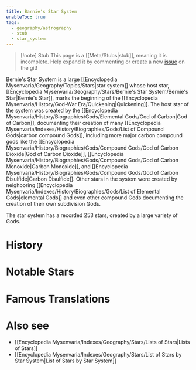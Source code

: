 ```yaml
---
title: Barnie's Star System
enableToc: true
tags:
  - geography/astrography
  - stub
  - star_system
---
```


> [!note] Stub
> This page is a [[Meta/Stubs|stub]], meaning it is incomplete. Help expand it by commenting or create a new [issue](https://github.com/RagtimeGal/quartz--encyclopedia-mysenvaria/issues/new/choose) on the git!


Bernie's Star System is a large [[Encyclopedia Mysenvaria/Geography/Topics/Stars|star system]] whose host star, [[Encyclopedia Mysenvaria/Geography/Stars/Bernie's Star System/Bernie's Star|Bernie's Star]], marks the beginning of the [[Encyclopedia Mysenvaria/History/God-War Era/Quickening|Quickening]]. The host star of the system was created by the [[Encyclopedia Mysenvaria/History/Biographies/Gods/Elemental Gods/God of Carbon|God of Carbon]], documenting their creation of many [[Encyclopedia Mysenvaria/Indexes/History/Biographies/Gods/List of Compound Gods|carbon compound Gods]], including more major carbon compound gods like the [[Encyclopedia Mysenvaria/History/Biographies/Gods/Compound Gods/God of Carbon Dioxide|God of Carbon Dioxide]], [[Encyclopedia Mysenvaria/History/Biographies/Gods/Compound Gods/God of Carbon Monoxide|Carbon Monoxide]], and [[Encyclopedia Mysenvaria/History/Biographies/Gods/Compound Gods/God of Carbon Disulfide|Carbon Disulfide]]. Other stars in the system were created by neighboring [[Encyclopedia Mysenvaria/Indexes/History/Biographies/Gods/List of Elemental Gods|elemental Gods]] and even other compound Gods documenting the creation of their own subdivision Gods.

The star system has a recorded 253 stars, created by a large variety of Gods. 
# History

# Notable Stars

# Famous Translations

# Also see
- [[Encyclopedia Mysenvaria/Indexes/Geography/Stars/Lists of Stars|Lists of Stars]]
- [[Encyclopedia Mysenvaria/Indexes/Geography/Stars/List of Stars by Star System|List of Stars by Star System]]
